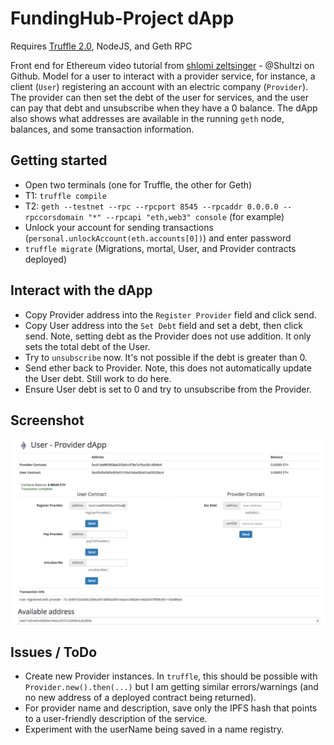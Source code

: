# FundingHub-Project dApp

Requires [Truffle 2.0](http://truffle.readthedocs.io/en/latest/getting_started/installation/), NodeJS, and Geth RPC

Front end for Ethereum video tutorial from [shlomi zeltsinger](https://www.youtube.com/channel/UCi9Mf3veSDDIMdGGtPmPu1g) - @Shultzi on Github. Model for a user to interact with a provider service, for instance, a client (`User`) registering an account with an electric company (`Provider`). The provider can then set the debt of the user for services, and the user can pay that debt and unsubscribe when they have a 0 balance. The dApp also shows what addresses are available in the running `geth` node, balances, and some transaction information.

## Getting started

* Open two terminals (one for Truffle, the other for Geth)
* T1: `truffle compile`
* T2: `geth --testnet --rpc --rpcport 8545 --rpcaddr 0.0.0.0 --rpccorsdomain "*" --rpcapi "eth,web3" console` (for example)
* Unlock your account for sending transactions (`personal.unlockAccount(eth.accounts[0])`) and enter password
* `truffle migrate` (Migrations, mortal, User, and Provider contracts deployed)

## Interact with the dApp

* Copy Provider address into the `Register Provider` field and click send.
* Copy User address into the `Set Debt` field and set a debt, then click send. Note, setting debt as the Provider does not use addition. It only sets the total debt of the User.
* Try to `unsubscribe` now. It's not possible if the debt is greater than 0.
* Send ether back to Provider. Note, this does not automatically update the User debt. Still work to do here.
* Ensure User debt is set to 0 and try to unsubscribe from the Provider.

## Screenshot

![alt text](https://github.com/FugueWeb/user-provider/raw/master/app/images/screenshot.png "App Preview")

## Issues / ToDo

* Create new Provider instances. In `truffle`, this should be possible with `Provider.new().then(...)` but I am getting similar errors/warnings (and no new address of a deployed contract being returned).
* For provider name and description, save only the IPFS hash that points to a user-friendly description of the service.
* Experiment with the userName being saved in a name registry.


